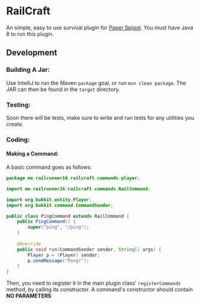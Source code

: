 # RailCraft
An simple, easy to use survival plugin for [Paper Spigot](https://papermc.io).
You must have Java 8 to run this plugin.

## Development
### Building A Jar:
Use IntelliJ to run the Maven `package` goal, or run `mvn clean package`.
The JAR can then be found in the `target` directory.

### Testing:
Soon there will be tests, make sure to write and run tests for any utilities you create.

### Coding:
#### Making a Command:
A basic command goes as follows:
```java
package me.railrunner16.railcraft.commands.player;

import me.railrunner16.railcraft.commands.RailCommand;

import org.bukkit.entity.Player;
import org.bukkit.command.CommandSender;

public class PingCommand extends RailCommand {
	public PingCommand() {
		super("ping", "/ping");
	}
	
	@Override
	public void run(CommandSender sender, String[] args) {
		Player p = (Player) sender;
		p.sendMessage("Pong!");
	}
}
```

Then, you need to register it in the main plugin class' `registerCommands` method, by calling its constructor. A command's constructor should contain __**NO PARAMETERS**__
